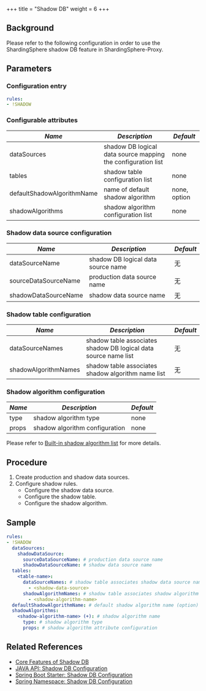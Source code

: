 +++
title = "Shadow DB"
weight = 6
+++

## Background
Please refer to the following configuration in order to use the ShardingSphere shadow DB feature in ShardingSphere-Proxy.

## Parameters
### Configuration entry

```yaml
rules:
- !SHADOW
```

###  Configurable attributes

| *Name*  | *Description*  | *Default*  |
| ------- | ------ | ----- |
| dataSources | shadow DB logical data source mapping the configuration list | none |
| tables | shadow table configuration list | none |
| defaultShadowAlgorithmName | name of default shadow algorithm | none, option |
| shadowAlgorithms | shadow algorithm configuration list | none |

### Shadow data source configuration

| *Name*  | *Description*  | *Default*  |
| ------- | ------ | ----- |
| dataSourceName | shadow DB logical data source name | 无 |
| sourceDataSourceName | production data source name | 无 |
| shadowDataSourceName | shadow data source name | 无 |

### Shadow table configuration

| *Name*  | *Description*  | *Default*  |
| ------- | ------ | ----- |
| dataSourceNames | shadow table associates shadow DB logical data source name list | 无 |
| shadowAlgorithmNames | shadow table associates shadow algorithm name list | 无 |

### Shadow algorithm configuration

| *Name*  | *Description*  | *Default*  |
| ------- | ------ | ----- |
| type | shadow algorithm type | none |
| props | shadow algorithm configuration | none |

Please refer to [Built-in shadow algorithm list](/en/user-manual/shardingsphere-jdbc/builtin-algorithm/shadow) for more details.

## Procedure
1. Create production and shadow data sources.
2. Configure shadow rules.
    - Configure the shadow data source.
    - Configure the shadow table.
    - Configure the shadow algorithm.

## Sample

```yaml
rules:
- !SHADOW
  dataSources:
    shadowDataSource:
      sourceDataSourceName: # production data source name
      shadowDataSourceName: # shadow data source name
  tables:
    <table-name>:
      dataSourceNames: # shadow table associates shadow data source name list
        - <shadow-data-source>
      shadowAlgorithmNames: # shadow table associates shadow algorithm name list
        - <shadow-algorithm-name>
  defaultShadowAlgorithmName: # default shadow algorithm name (option)
  shadowAlgorithms:
    <shadow-algorithm-name> (+): # shadow algorithm name
      type: # shadow algorithm type
      props: # shadow algorithm attribute configuration
```

## Related References
- [Core Features of Shadow DB](/en/features/shadow/)
- [JAVA API: Shadow DB Configuration](/en/user-manual/shardingsphere-jdbc/java-api/rules/shadow/)
- [Spring Boot Starter: Shadow DB Configuration](/en/user-manual/shardingsphere-jdbc/spring-boot-starter/rules/shadow/)
- [Spring Namespace: Shadow DB Configuration](/en/user-manual/shardingsphere-jdbc/spring-namespace/rules/shadow/)
